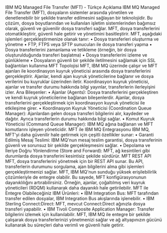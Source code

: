 IBM MQ Managed File Transfer (MFT) - Türkçe Açıklama
IBM MQ Managed File Transfer (MFT), dosyaların sistemler arasında yönetilen ve denetlenebilir bir şekilde transfer edilmesini sağlayan bir teknolojidir. Bu çözüm, dosya boyutlarından ve kullanılan işletim sistemlerinden bağımsız olarak, güvenli ve güvenilir dosya transferi sağlar. MFT, dosya transferlerini otomatikleştirir, güvenli hale getirir ve yönetimini basitleştirir.
MFT, aşağıdaki işlemleri gerçekleştirmenize olanak tanır:
	• Dosya transferleri oluşturma ve yönetme
	• FTP, FTPS veya SFTP sunucuları ile dosya transferi yapma
	• Dosya transferlerini zamanlama ve tetikleme (örneğin, bir dosya oluşturulduğunda transferi başlatma)
	• Dosya transferlerini izleme ve günlükleme
	• Dosyaların güvenli bir şekilde iletilmesini sağlamak için SSL bağlantıları kullanma
MFT Topolojisi
MFT, IBM MQ üzerinde çalışır ve MFT ajanları ile koordinasyon kuyruk yöneticisi arasında dosya transferlerini gerçekleştirir. Ajanlar, kendi ajan kuyruk yöneticilerine bağlanır ve dosya verilerini bu kuyruklar üzerinden iletir. Koordinasyon kuyruk yöneticisi, ajanlar ve transfer durumu hakkında bilgi yayınlar, transferlerin ilerleyişini izler.
Ana Bileşenler:
	• Ajanlar (Agents): Dosya transferlerini gerçekleştiren ve kendi kuyruk yöneticilerine bağlanan bileşenlerdir. Ajanlar, dosya transferlerini gerçekleştirmek için koordinasyon kuyruk yöneticisi ile etkileşime girer.
	• Koordinasyon Kuyruk Yöneticisi (Coordination Queue Manager): Ajanlardan gelen dosya transferi bilgilerini alır, kaydeder ve dağıtır. Ayrıca transferlerin durumu hakkında bilgi sağlar.
	• Komut Kuyruk Yöneticisi (Command Queue Manager): IBM MQ ağına bağlanan ve MFT komutlarını işleyen yöneticidir.
MFT ile IBM MQ Entegrasyonu
IBM MQ, MFT'yi daha güvenilir hale getirmek için çeşitli özellikler sunar:
	• Garanti Edilmiş Mesaj Teslimi: IBM MQ'nun mesaj teslim garantisi, dosya transferinin güvenli ve sorunsuz bir şekilde gerçekleşmesini sağlar.
	• Depolama ve İleriye Doğru Yönlendirme (Store and Forward): MFT, ağ kesintileri gibi durumlarda dosya transferini kesintisiz şekilde sürdürür.
MFT REST API
MFT, dosya transferlerini yönetmek için bir REST API sunar. Bu API, transferlerin durumunu sorgulama, ajan bilgilerini alma gibi işlemleri gerçekleştirmenizi sağlar.
MFT, IBM MQ'nun sunduğu yüksek erişilebilirlik çözümleriyle de entegre olabilir. Bu sayede, MFT konfigürasyonunun dayanıklılığını artırabilirsiniz. Örneğin, ajanlar, çoğaltılmış veri kuyruk yöneticileri (RDQM) kullanarak daha dayanıklı hale getirilebilir.
MFT ile Entegre Olabileceğiniz IBM Ürünleri:
	• IBM Integration Bus: MFT tarafından transfer edilen dosyalar, IBM Integration Bus akışlarında işlenebilir.
	• IBM Sterling Connect:Direct: MFT, mevcut Connect:Direct ağınızla dosya transferi yapabilir.
	• IBM Tivoli Composite Application Manager: Transfer bilgilerini izlemek için kullanılabilir.
MFT, IBM MQ ile entegre bir şekilde çalışarak dosya transferlerinizi yönetmenizi sağlar ve ağ altyapınızın gücünü kullanarak bu süreçleri daha verimli ve güvenli hale getirir.
